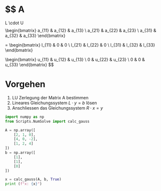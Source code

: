 
$$
A
=
L
\cdot
U
$$
$$
\begin{bmatrix}
a_{11} & a_{12} & a_{13} \\
a_{21} & a_{22} & a_{23} \\
a_{31} & a_{32} & a_{33}
\end{bmatrix}

=
\begin{bmatrix}
l_{11} & 0 & 0 \\
l_{21} & l_{22} & 0 \\
l_{31} & l_{32} & l_{33}
\end{bmatrix}

\begin{bmatrix}
u_{11} & u_{12} & u_{13} \\
0 & u_{22} & u_{23} \\
0 & 0 & u_{33}
\end{bmatrix}
$$

# Vorgehen

1. LU Zerlegung der Matrix A bestimmen
2. Lineares Gleichungssystem $L \cdot y = b$ lösen
3. Anschliessen das Gleichungssystem $R \cdot x = y$

```python
import numpy as np
from Scripts.NumSolve import calc_gauss

A = np.array([
    [2, 1, 0],
    [4, 0, -2],
    [1, 2, 4]
])
b = np.array([
    [1],
    [1],
    [0]
])

x = calc_gauss(A, b, True)
print (f"x: {x}")
```